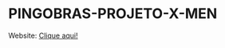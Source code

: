 # PINGOBRAS-PROJETO-X-MEN
Website:
[Clique aqui!](https://luisdasartimanhas.github.io/PINGOBRAS-PROJETO-X-MEN/)
